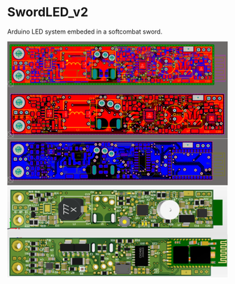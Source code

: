 # SwordLED_v2
Arduino LED system embeded in a softcombat sword.

<img src="pcbSword.PNG">
<img src="pcbSword3D.PNG">
